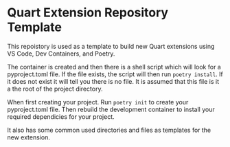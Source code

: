 # Quart Extension Repository Template
This repoistory is used as a template to build new Quart extensions
using VS Code, Dev Containers, and Poetry. 

The container is created and then there is a shell script which will 
look for a pyproject.toml file. If the file exists, the script will 
then run `poetry install`. If it does not exist it will tell you there
is no file. It is assumed that this file is it a the root of the project
directory. 

When first creating your project. Run `poetry init` to create your 
pyproject.toml file. Then rebuild the development container to install 
your required dependicies for your project.

It also has some common used directories and files as templates for the new extension. 
